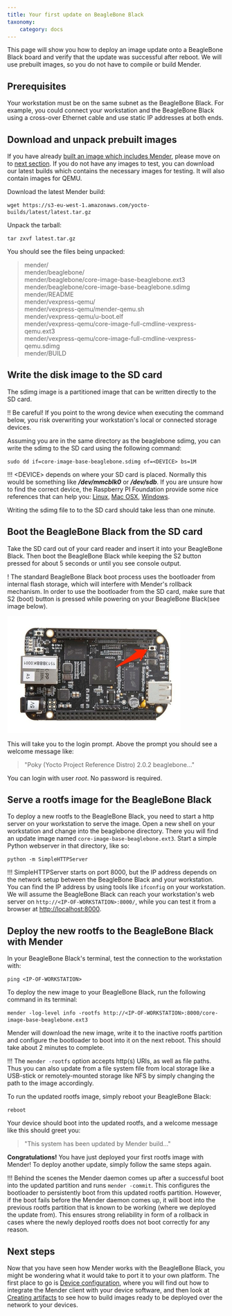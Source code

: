 ```yaml
---
title: Your first update on BeagleBone Black
taxonomy:
    category: docs
---
```



This page will show you how to deploy an image update onto a BeagleBone Black board and verify that the update was successful after reboot. We will use prebuilt images, so you do not have to compile or build Mender.

## Prerequisites

Your workstation must be on the same subnet as the BeagleBone Black. For example, you could connect your workstation and the BeagleBone Black using a cross-over Ethernet cable and use static IP addresses at both ends.

## Download and unpack prebuilt images 
If you have already [built an image which includes Mender](../../Artifacts/Building-Mender-Yocto-image), please move on to [next section](#write-the-disk-image-to-the-sd-card). If you do not have any images to test, you can download our latest builds which contains the necessary images for testing. It will also contain images for QEMU.

Download the latest Mender build:

```
wget https://s3-eu-west-1.amazonaws.com/yocto-builds/latest/latest.tar.gz
```

Unpack the tarball:

```
tar zxvf latest.tar.gz
```

You should see the files being unpacked:

> mender/  
> mender/beaglebone/  
> mender/beaglebone/core-image-base-beaglebone.ext3  
> mender/beaglebone/core-image-base-beaglebone.sdimg  
> mender/README  
> mender/vexpress-qemu/  
> mender/vexpress-qemu/mender-qemu.sh  
> mender/vexpress-qemu/u-boot.elf  
> mender/vexpress-qemu/core-image-full-cmdline-vexpress-qemu.ext3  
> mender/vexpress-qemu/core-image-full-cmdline-vexpress-qemu.sdimg  
> mender/BUILD  

## Write the disk image to the SD card
The sdimg image is a partitioned image that can be written directly to the SD card.

!! Be careful! If you point to the wrong device when executing the command below, you risk overwriting your workstation's local or connected storage devices.

Assuming you are in the same directory as the beaglebone sdimg, you can write the sdimg to the SD card using the following command:

```
sudo dd if=core-image-base-beaglebone.sdimg of=<DEVICE> bs=1M
```

!!! &lt;DEVICE&gt; depends on where your SD card is placed. Normally this would be something like  ***/dev/mmcblk0*** or ***/dev/sdb***.  If you are unsure how to find the correct device, the Raspberry PI Foundation provide some nice references that can help you: [Linux](https://www.raspberrypi.org/documentation/installation/installing-images/linux.md?target=_blank), [Mac OSX](https://www.raspberrypi.org/documentation/installation/installing-images/mac.md?target=_blank), [Windows](https://www.raspberrypi.org/documentation/installation/installing-images/windows.md?target=_blank).

Writing the sdimg file to to the SD card should take less than one minute.

## Boot the BeagleBone Black from the SD card

Take the SD card out of your card reader and insert it into your BeagleBone Black. Then boot the BeagleBone Black while keeping the S2 button pressed for about 5 seconds or until you see console output.

! The standard BeagleBone Black boot process uses the bootloader from internal flash storage, which will interfere with Mender's rollback mechanism. In order to use the bootloader from the SD card, make sure that S2 (boot) button is pressed while powering on your BeagleBone Black(see image below).

![BeagleBone sdboot button](beaglebone_black_sdboot.jpg)

This will take you to the login prompt. Above the prompt you should see a welcome message like:

> "Poky (Yocto Project Reference Distro) 2.0.2 beaglebone..."

You can login with user *root*. No password is required. 


## Serve a rootfs image for the BeagleBone Black

To deploy a new rootfs to the BeagleBone Black, you need to start a http server on your workstation to serve the image. Open a new shell on your workstation and change into the beaglebone directory. There you will find an update image named ```core-image-base-beaglebone.ext3```. Start a simple Python webserver in that directory, like so:

```
python -m SimpleHTTPServer
```

!!! SimpleHTTPServer starts on port 8000, but the IP address depends on the network setup between the BeagleBone Black and your workstation. You can find the IP address by using tools like ```ifconfig``` on your workstation. We will assume the BeagleBone Black can reach your workstation's web server on ```http://<IP-OF-WORKSTATION>:8000/```, while you can test it from a browser at [http://localhost:8000](http://localhost:8000).

## Deploy the new rootfs to the BeagleBone Black with Mender


In your BeagleBone Black's terminal, test the connection to the workstation with:

```
ping <IP-OF-WORKSTATION>
```

To deploy the new image to your BeagleBone Black, run the following command in its terminal:


```
mender -log-level info -rootfs http://<IP-OF-WORKSTATION>:8000/core-image-base-beaglebone.ext3
```

Mender will download the new image, write it to the inactive rootfs partition and configure the bootloader to boot into it on the next reboot. This should take about 2 minutes to complete.

!!! The `mender -rootfs` option accepts http(s) URIs, as well as file paths. Thus you can also update from a file system file from local storage like a USB-stick or remotely-mounted storage like NFS by simply changing the path to the image accordingly.

To run the updated rootfs image, simply reboot your BeagleBone Black:

```
reboot
```

Your device should boot into the updated rootfs, and a welcome message like this should greet you:

> "This system has been updated by Mender build..."

**Congratulations!** You have just deployed your first rootfs image with Mender! To deploy another update, simply follow the same steps again.

!!! Behind the scenes the Mender daemon comes up after a successful boot into the updated partition and runs `mender -commit`. This configures the bootloader to persistently boot from this updated rootfs partition. However, if the boot fails before the Mender daemon comes up, it will boot into the previous rootfs partition that is known to be working (where we deployed the update from). This ensures strong reliability in form of a rollback in cases where the newly deployed rootfs does not boot correctly for any reason.

## Next steps

Now that you have seen how Mender works with the BeagleBone Black, you might be wondering what
it would take to port it to your own platform. The first place to go is
[Device configuration](../../Devices), where you will find out how to integrate
the Mender client with your device software, and then look at
[Creating artifacts](../../Artifacts) to see how to build images ready to be
deployed over the network to your devices.
